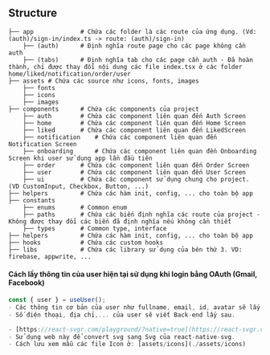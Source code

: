 ## Structure

    ├── app             # Chứa các folder là các route của ứng dụng. (Vd: (auth)/sign-in/index.ts -> route: (auth)/sign-in)
        ├── (auth)      # Định nghĩa route page cho các page không cần auth
        ├── (tabs)      # Định nghĩa tab cho các page cần auth - Đã hoàn thành, chỉ được thay đổi nội dung các file index.tsx ở các folder home/liked/notification/order/user
    ├── assets # Chứa các source như icons, fonts, images
        ├── fonts
        ├── icons  
        ├── images     
    ├── components      # Chứa các components của project
        ├── auth        # Chứa các component liên quan đến Auth Screen
        ├── home        # Chứa các component liên quan đến Home Screen
        ├── liked       # Chứa các component liên quan đến LikedScreen
        ├── notification    # Chứa các component liên quan đến Notification Screen
        ├── onboarding      # Chứa các component liên quan đến Onboarding Screen khi user sử dụng app lần đầu tiên
        ├── order       # Chứa các component liên quan đến Order Screen
        ├── user        # Chứa các component liên quan đến User Screen
        ├── ui          # Chứa các component sử dụng chung cho project. (VD CustomInput, Checkbox, Button, ...)
    ├── helpers         # Chứa các hàm init, config, ... cho toàn bộ app
    ├── constants
        ├── enums       # Common enum
        ├── paths       # Chứa các biến định nghĩa các route của project - Không được thay đổi các biến đã định nghĩa nếu không cần thiết
        ├── types       # Common type, interface 
    ├── helpers         # Chứa các hàm init, config, ... cho toàn bộ app
    ├── hooks           # Chứa các custom hooks
    ├── libs            # Chứa các library sử dụng của bên thứ 3. VD: firebase, appwrite, ...
   
#### Cách lấy thông tin của user hiện tại sử dụng khi login bằng OAuth (Gmail, Facebook)
```javascript
const { user } = useUser();
- Các thông tin cơ bản của user như fullname, email, id, avatar sẽ lấy từ biến này.
- Số điện thoại, địa chỉ,... của user sẽ viết Back-end lấy sau.
```

```javascript
- [https://react-svgr.com/playground/?native=true](https://react-svgr.com/playground/?native=true): 
- Sử dụng web này để convert svg sang Svg của react-native-svg.
- Cách lưu xem mẫu các file Icon ở: [assets/icons](./assets/icons)
```